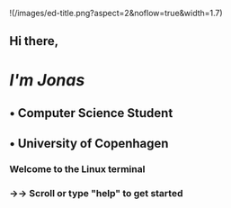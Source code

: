!(/images/ed-title.png?aspect=2&noflow=true&width=1.7)


##   Hi there, 

#  *I'm Jonas*

##   • Computer Science Student
##   • University of Copenhagen





### Welcome to the Linux terminal
### →→ Scroll or type "help" to get started
